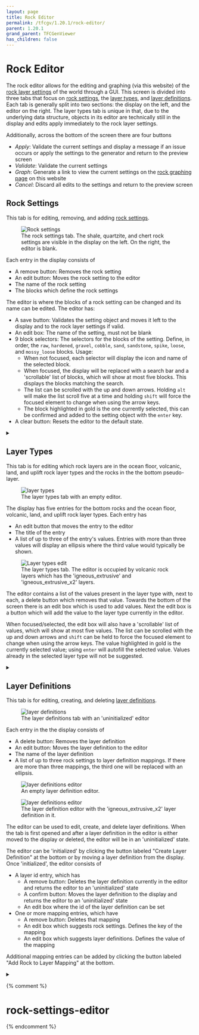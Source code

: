 ```yaml
---
layout: page
title: Rock Editor
permalink: /tfcgv/1.20.1/rock-editor/
parent: 1.20.1
grand_parent: TFCGenViewer
has_children: false
---
```


# Rock Editor

The rock editor allows for the editing and graphing (via this website) of the [rock layer settings](https://terrafirmacraft.github.io/Documentation/1.20.x/worldgen/world-preset/#rock-layer-settings) of the world through a GUI. This screen is divided into three tabs that focus on [rock settings](#rock-settings), the [layer types](#layer-types), and [layer definitions](#layer-definitions). Each tab is generally split into two sections: the display on the left, and the editor on the right. The layer types tab is unique in that, due to the underlying data structure, objects in its editor are technically still in the display and edits apply immediately to the rock layer settings.

Additionally, across the bottom of the screen there are four buttons

- *Apply*: Validate the current settings and display a message if an issue occurs or apply the settings to the generator and return to the preview screen
- *Validate*: Validate the current settings
- *Graph*: Generate a link to view the current settings on the [rock graphing page](/mc/tools/tfcgv_rock_graph/) on this website
- *Cancel*: Discard all edits to the settings and return to the preview screen

## Rock Settings

This tab is for editing, removing, and adding [rock settings](https://terrafirmacraft.github.io/Documentation/1.20.x/worldgen/world-preset/#rock).

<figure>
    <img src="/assets/images/tfcgv/rock_editor/rock_settings.png" alt="Rock settings" />
    <figcaption>The rock settings tab. The shale, quartzite, and chert rock settings are visible in the display on the left. On the right, the editor is blank.</figcaption>
</figure>

Each entry in the display consists of

- A remove button: Removes the rock setting
- An edit button: Moves the rock setting to the editor
- The name of the rock setting
- The blocks which define the rock settings

The editor is where the blocks of a rock setting can be changed and its name can be edited. The editor has:

- A save button: Validates the setting object and moves it left to the display and to the rock layer settings if valid.
- An edit box: The name of the setting, must not be blank
- 9 block selectors: The selectors for the blocks of the setting. Define, in order, the `raw`, `hardened`, `gravel`, `cobble`, `sand`, `sandstone`, `spike`, `loose`, and `mossy_loose` blocks. Usage:
    - When not focused, each selector will display the icon and name of the selected block.
    - When focused, the display will be replaced with a search bar and a 'scrollable' list of blocks, which will show at most five blocks. This displays the blocks matching the search.
    - The list can be scrolled with the up and down arrows. Holding `alt` will make the list scroll five at a time and holding `shift` will force the focused element to change when using the arrow keys.
    - The block highlighted in gold is the one currently selected, this can be confirmed and added to the setting object with the `enter` key.
- A clear button: Resets the editor to the default state.

<details>
    <summary text-closed="Reveal block selector previews" text-open="Hide block selector previews"></summary>
    <figure>
        <img src="/assets/images/tfcgv/rock_editor/rock_settings_edit_0.png" alt="Rock settings edit 0" />
        <figcaption>The cobble block selector is focused. 'granite co' is typed and cobbled granite blocks are suggested.</figcaption>
    </figure>
    <br />
    <figure>
        <img src="/assets/images/tfcgv/rock_editor/rock_settings_edit_1.png" alt="Rock seeings edit 1" />
        <figcaption>The hardened block selector is focused. 'gray' is typed and blocks with gray in their name are suggested.</figcaption>
    </figure>
    <br />
    <figure>
        <img src="/assets/images/tfcgv/rock_editor/rock_settings_edit_2.png" alt="Rock settings edit 2" />
        <figcaption>The mossy loose block selector is focused. Nothing is typed and loose rock blocks are suggested in addition to an empty suggestion named 'No Mossy Loose Block'.</figcaption>
    </figure>
    <br />
</details>

## Layer Types

This tab is for editing which rock layers are in the ocean floor, volcanic, land, and uplift rock layer types and the rocks in the the bottom pseudo-layer.

<figure>
    <img src="/assets/images/tfcgv/rock_editor/layer_types.png" alt="layer types" />
    <figcaption>The layer types tab with an empty editor.</figcaption>
</figure>

The display has five entries for the bottom rocks and the ocean floor, volcanic, land, and uplift rock layer types. Each entry has

- An edit button that moves the entry to the editor
- The title of the entry
- A list of up to three of the entry's values. Entries with more than three values will display an ellipsis where the third value would typically be shown.

<figure>
    <img src="/assets/images/tfcgv/rock_editor/layer_types_edit.png" alt="Layer types edit" />
    <figcaption>The layer types tab. The editor is occupied by volcanic rock layers which has the 'igneous_extrusive' and 'igneous_extrusive_x2' layers.</figcaption>
</figure>

The editor contains a list of the values present in the layer type with, next to each, a delete button which removes that value. Towards the bottom of the screen there is an edit box which is used to add values. Next the edit box is a button which will add the value to the layer type currently in the editor.

When focused/selected, the edit box will also have a 'scrollable' list of values, which will show at most five values. The list can be scrolled with the up and down arrows and `shift` can be held to force the focused element to change when using the arrow keys. The value highlighted in gold is the currently selected value; using `enter` will autofill the selected value. Values already in the selected layer type will not be suggested.

<details>
    <summary text-closed="Reveal layer types previews" text-open="Hide layer types previews"></summary>
    <figure>
        <img src="/assets/images/tfcgv/rock_editor/layer_types_edit_0.png" alt="Layer types edit 0" />
        <figcaption>With Uplift Rock Layers (and any Rock Layers) in the editor, layer definitions are suggested.</figcaption>
    </figure>
    <br />
    <figure>
        <img src="/assets/images/tfcgv/rock_editor/layer_types_edit_1.png" alt="Layer types edit 1" />
        <figcaption>With Bottom Rocks in the editor, rock settings are suggested.</figcaption>
    </figure>
    <br />
</details>

## Layer Definitions

This tab is for editing, creating, and deleting [layer definitions](https://terrafirmacraft.github.io/Documentation/1.20.x/worldgen/world-preset/#rock-layer).

<figure>
    <img src="/assets/images/tfcgv/rock_editor/layer_definitions.png" alt="layer definitions" />
    <figcaption>The layer definitions tab with an 'uninitialized' editor</figcaption>
</figure>

Each entry in the the display consists of

- A delete button: Removes the layer definition
- An edit button: Moves the layer definition to the editor
- The name of the layer definition
- A list of up to three rock settings to layer definition mappings. If there are more than three mappings, the third one will be replaced with an ellipsis.

<figure>
    <img src="/assets/images/tfcgv/rock_editor/layer_definitions_edit_empty.png" alt="layer definitions editor" />
    <figcaption>An empty layer definition editor.</figcaption>
</figure>

<figure>
    <img src="/assets/images/tfcgv/rock_editor/layer_definitions_edit.png" alt="layer definitions editor" />
    <figcaption>The layer definition editor with the 'igneous_extrusive_x2' layer definition in it.</figcaption>
</figure>

The editor can be used to edit, create, and delete layer definitions. When the tab is first opened and after a layer definition in the editor is either moved to the display or deleted, the editor will be in an 'uninitialized' state.

The editor can be 'initialized' by clicking the button labeled "Create Layer Definition" at the bottom or by moving a layer definition from the display. Once 'initialized', the editor consists of

- A layer id entry, which has
    - A remove button: Deletes the layer definition currently in the editor and returns the editor to an 'uninitialized' state
    - A confirm button: Moves the layer definition to the display and returns the editor to an 'uninitialized' state
    - An edit box where the id of the layer definition can be set
- One or more mapping entries, which have
    - A remove button: Deletes that mapping
    - An edit box which suggests rock settings. Defines the key of the mapping
    - An edit box which suggests layer definitions. Defines the value of the mapping

Additional mapping entries can be added by clicking the button labeled "Add Rock to Layer Mapping" at the bottom.

<details>
    <summary text-closed="Reveal layer definition previews" text-open="Hide layer definition previews"></summary>
    <figure>
        <img src="/assets/images/tfcgv/rock_editor/layer_definitions_edit_0.png" alt="Layer definitions edit" />
        <figcaption></figcaption>
    </figure>
    <br />
    <figure>
        <img src="/assets/images/tfcgv/rock_editor/layer_definitions_edit_1.png" alt="Layer definitions edit" />
        <figcaption></figcaption>
    </figure>
    <br />
</details>

{% comment %}

# rock-settings-editor

{% endcomment %}
